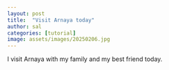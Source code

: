 ```yaml
---
layout: post
title:  "Visit Arnaya today"
author: sal
categories: [tutorial]
image: assets/images/20250206.jpg
---
```

I visit Arnaya with my family and my best friend today.

